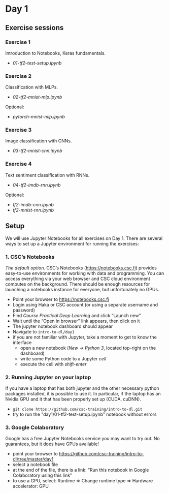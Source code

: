 # Day 1

## Exercise sessions

### Exercise 1

Introduction to Notebooks, Keras fundamentals.

* *01-tf2-test-setup.ipynb*

### Exercise 2

Classification with MLPs.

* *02-tf2-mnist-mlp.ipynb*

Optional: 

* *pytorch-mnist-mlp.ipynb*

### Exercise 3

Image classification with CNNs.

* *03-tf2-mnist-cnn.ipynb*

### Exercise 4

Text sentiment classification with RNNs.

* *04-tf2-imdb-rnn.ipynb*

Optional: 

* *tf2-imdb-cnn.ipynb*
* *tf2-mnist-rnn.ipynb*


## Setup

We will use Jupyter Notebooks for all exercises on Day 1. There are several ways to set up a Jupyter environment for running the exercises:

### 1. CSC’s Notebooks

*The default option.* CSC’s Notebooks (https://notebooks.csc.fi) provides easy-to-use environments for working with data and programming. You can access everything via your web browser and CSC cloud environment computes on the background. There should be enough resources for launching a notebooks instance for everyone, but unfortunately no GPUs. 

* Point your browser to https://notebooks.csc.fi
* Login using Haka or CSC account (or using a separate username and password)
* Find *Course Practical Deep Learning* and click “Launch new”
* Wait until the “Open in browser” link appears, then click on it
* The jupyter notebook dashboard should appear
* Navigate to `intro-to-dl/day1` 
* if you are not familiar with Jupyter, take a moment to get to know the interface
    * open a new notebook (*New* -> *Python 3*, located top-right on the dashboard) 
    * write some Python code to a Jupyter *cell*
    * execute the cell with *shift-enter*
    
### 2. Running Jupyter on your laptop

If you have a laptop that has both jupyter and the other necessary python packages installed, it is possible to use it. In particular, if the laptop has an Nvidia GPU and it that has been properly set up (CUDA, cuDNN).

* `git clone https://github.com/csc-training/intro-to-dl.git`   
* try to run the "day1/01-tf2-test-setup.ipynb" notebook without errors

### 3. Google Colaboratory

Google has a free Jupyter Notebooks service you may want to try out. No guarantees, but it does have GPUs available!

* point your browser to https://github.com/csc-training/intro-to-dl/tree/master/day1 
* select a notebook file
* at the end of the file, there is a link: “Run this notebook in Google Colaboratory using this link”
* to use a GPU, select: Runtime => Change runtime type => Hardware accelerator: GPU
